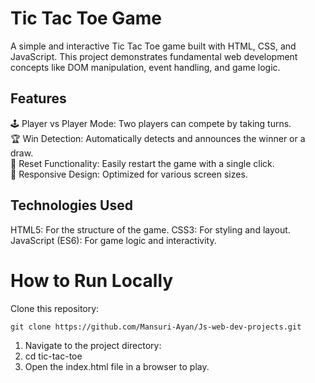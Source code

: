 <!-- @format -->

# Tic Tac Toe Game

A simple and interactive Tic Tac Toe game built with HTML, CSS, and JavaScript. This project demonstrates fundamental web development concepts like DOM manipulation, event handling, and game logic.

## Features

🕹️ Player vs Player Mode: Two players can compete by taking turns. <br>
🏆 Win Detection: Automatically detects and announces the winner or a draw. <br>
🔄 Reset Functionality: Easily restart the game with a single click. <br>
🎨 Responsive Design: Optimized for various screen sizes. <br>

## Technologies Used

HTML5: For the structure of the game.
CSS3: For styling and layout.
JavaScript (ES6): For game logic and interactivity.

<!-- @format -->

# How to Run Locally

Clone this repository:

```
git clone https://github.com/Mansuri-Ayan/Js-web-dev-projects.git
```

1. Navigate to the project directory:
2. cd tic-tac-toe
3. Open the index.html file in a browser to play.

